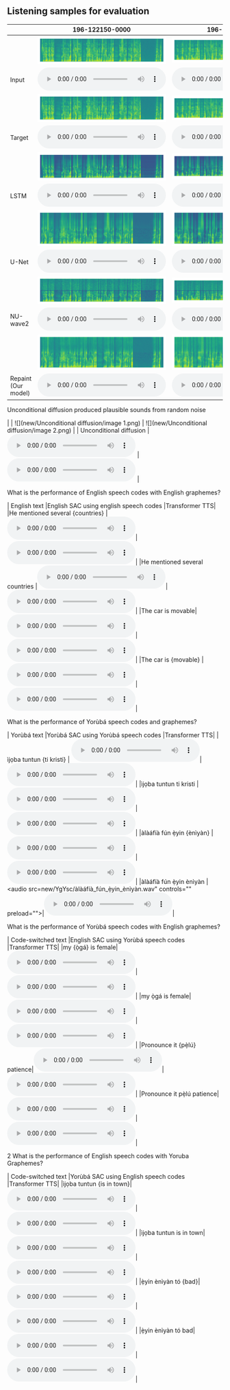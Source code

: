 <!-- Denoising Diffusion Probabilistic Models (DDPM) have been used extensively with great success in the vision field, with many models showing particularly high-quality results in image inpainting. We propose applying similar diffusion methods to the speech domain, with the goal of performing super-resolution on speech samples. We believe that an analogous method to image inpainting can be performed on low resolution speech samples to retrieve a target high-resolution sample. Throughout this study, we compare super-resolution results from multiple baseline models with an unconditional diffusion-based approach. -->

## Listening samples for evaluation

<!-- We recommend using headphones for this section. -->

|            | 196-122150-0000                                                                          | 196-122150-0001                                                                        |
|------------|------------------------------------------------------------------------------------|------------------------------------------------------------------------------------|
|            | ![](new/input/196-122150-0000.png)                                                  | ![](new/input/196-122150-0001.png)                                                  |
| Input      | <audio src="new/input/196-122150-0000.wav" controls="" preload=""></audio>          | <audio src="new/input/196-122150-0001.wav" controls="" preload=""></audio>          |
|            | ![](new/target/196-122150-0000.png)                                                  | ![](new/target/196-122150-0001.png)                                                  |
| Target      | <audio src="new/target/196-122150-0000.wav" controls="" preload=""></audio>          | <audio src="new/target/196-122150-0001.wav" controls="" preload=""></audio>          |
|            | ![](new/lstm/196-122150-0000.png)                                              | ![](new/lstm/196-122150-0001.png)                                              |
| LSTM    | <audio src="new/lstm/196-122150-0000.wav" controls="" preload=""></audio>      | <audio src="new/lstm/196-122150-0001.wav" controls="" preload=""></audio>      |
|            | ![](new/u-net/196-122150-0000.png)                                           | ![](new/u-net/196-122150-0001.png)                                           |
| U-Net  | <audio src="new/u-net/196-122150-0000.wav" controls="" preload=""></audio>   | <audio src="new/u-net/196-122150-0001.wav" controls="" preload=""></audio>   |
|            | ![](new/nuwave2/196-122150-0000.png)                                                  | ![](new/nuwave2/196-122150-0001.png)                                                  |
| NU-wave2      | <audio src="new/nuwave2/196-122150-0000.wav" controls="" preload=""></audio>          | <audio src="new/nuwave2/196-122150-0001.wav" controls="" preload=""></audio>          |
|            | ![](new/repaint/196-122150-0000.png)                                          | ![](new/repaint/196-122150-0001.png)                                          |
| Repaint (Our model)  | <audio src="new/repaint/196-122150-0000.wav" controls="" preload=""></audio>  | <audio src="new/repaint/196-122150-0001.wav" controls="" preload=""></audio>  |



Unconditional diffusion produced plausible sounds from random noise

|            | ![](new/Unconditional diffusion/image 1.png)                                                  | ![](new/Unconditional diffusion/image 2.png)                                                  |
| Unconditional diffusion      | <audio src="new/Unconditional diffusion/randwave_1.wav" controls="" preload=""></audio>          | <audio src="new/Unconditional diffusion/randwave_2.wav" controls="" preload=""></audio>          |

What is the performance of English speech codes with English graphemes?

|    English text              |English SAC using english speech codes                                                  |Transformer TTS|
|He mentioned several {countries} | <audio src="new/Esg/He_mentioned_several_<countries>.wav" controls="" preload=""></audio>|<audio src=" " controls="" preload=""></audio>|
|He mentioned several countries |<audio src="new/Esg/He_mentioned_several_countries.wav" controls="" preload=""></audio>|<audio src="new/transformer_Esg/He_mentioned_several_countries.wav" controls="" preload=""></audio>|
|The car is movable|<audio src="new/Esg/The_car_is_movable.wav" controls="" preload=""></audio>|<audio src="new/transformer_Esg/The_car_is_movable.wav" controls="" preload=""></audio>|
|The car is {movable} | <audio src="new/Esg/The_car_is_<movable>.wav" controls="" preload=""></audio>|<audio src=" " controls="" preload=""></audio>|

What is the performance of Yorùbá speech codes and graphemes?

|    Yorùbá text              |Yorùbá SAC using Yorùbá speech codes                                                  |Transformer TTS|
|ìjọba tuntun {ti kristi} | <audio src="new/YgYsc/ìjọba_tuntun_<ti_kristi>.wav" controls="" preload=""></audio>|<audio src=" " controls="" preload=""></audio>|
|ìjọba tuntun ti kristi |<audio src="new/YgYsc/ìjọba_tuntun_ti_kristi.wav" controls="" preload=""></audio>|<audio src="new/transformer_YgYsc/ìjọba_tuntun_ti_kristi.wav" controls="" preload=""></audio>|
|àlàáfíà fún ẹ̀yin {ènìyàn} |<audio src="new/YgYsc/àlàáfíà_fún_ẹ̀yin_<ènìyàn>.wav" controls="" preload=""></audio>|<audio src=" " controls="" preload=""></audio>|
|àlàáfíà fún ẹ̀yin ènìyàn | <audio src=new/YgYsc/àlàáfíà_fún_ẹ̀yin_ènìyàn.wav" controls="" preload=""></audio>|<audio src="new/transformer_YgYsc/àlàáfíà_fún_ẹ̀yin_ènìyàn.wav" controls="" preload=""></audio>|




What is the performance of Yorùbá speech codes with English graphemes?

|    Code-switched text              |English SAC using Yorùbá speech codes                                                   |Transformer TTS|
|my {ọ̀gá} is female|<audio src="new/EgYsc/my_<ọ̀gá>_is_female.wav" controls="" preload=""></audio>|<audio src=" " controls="" preload=""></audio>|
|my ọ̀gá is female|<audio src="new/EgYsc/my_ọ̀gá_is_female.wav" controls="" preload=""></audio>|<audio src="/new/transformer_EgYsc/my_ọ̀gá_is_female.wav" controls="" preload=""></audio>|
|Pronounce it {pẹ̀lú} patience|<audio src="new/EgYsc/Pronounce_it_<pẹ̀lú>_patience.wav" controls="" preload=""></audio>|<audio src=" " controls="" preload=""></audio>|
|Pronounce it pẹ̀lú patience|<audio src="new/EgYsc/Pronounce it_pẹ̀lú_patience.wav" controls="" preload=""></audio>|<audio src="new/transformer_EgYsc/Pronounce_it_pẹ̀lú_patience.wav" controls="" preload=""></audio>|



2
What is the performance of English speech codes with Yoruba Graphemes?

|    Code-switched text              |Yorùbá SAC using English speech codes                                                   |Transformer TTS|
|ìjọba tuntun {is in town}|<audio src="new/YgEsc/ìjọba_tuntun_{is_in_town}.wav" controls="" preload=""></audio>|<audio src=" " controls="" preload=""></audio>|
|ìjọba tuntun is in town|<audio src="new/YgEsc/ìjọba_tuntun_is_in_town.wav" controls="" preload=""></audio>|<audio src="new/transformer_YgEsc/ìjọba_tuntun_is_in_town.wav" controls="" preload=""></audio>|
|ẹ̀yin ènìyàn tó {bad}|<audio src="new/YgEsc/ẹ̀yin_ènìyàn_tó_{bad}.wav" controls="" preload=""></audio>|<audio src=" " controls="" preload=""></audio>|
|ẹ̀yin ènìyàn tó bad|<audio src="new/YgEsc/ẹ̀yin_ènìyàn_tó_bad.wav" controls="" preload=""></audio>|<audio src="new/transformer_YgEsc/ẹ̀yin_ènìyàn_tó_bad.wav" controls="" preload=""></audio>|
